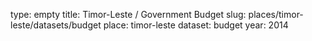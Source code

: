 type: empty
title: Timor-Leste / Government Budget
slug: places/timor-leste/datasets/budget
place: timor-leste
dataset: budget
year: 2014
